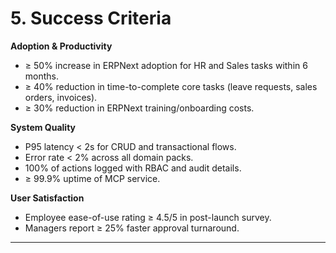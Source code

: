 # 5. Success Criteria

**Adoption & Productivity**  
- ≥ 50% increase in ERPNext adoption for HR and Sales tasks within 6 months.  
- ≥ 40% reduction in time-to-complete core tasks (leave requests, sales orders, invoices).  
- ≥ 30% reduction in ERPNext training/onboarding costs.  

**System Quality**  
- P95 latency < 2s for CRUD and transactional flows.  
- Error rate < 2% across all domain packs.  
- 100% of actions logged with RBAC and audit details.  
- ≥ 99.9% uptime of MCP service.  

**User Satisfaction**  
- Employee ease-of-use rating ≥ 4.5/5 in post-launch survey.  
- Managers report ≥ 25% faster approval turnaround.  

---
